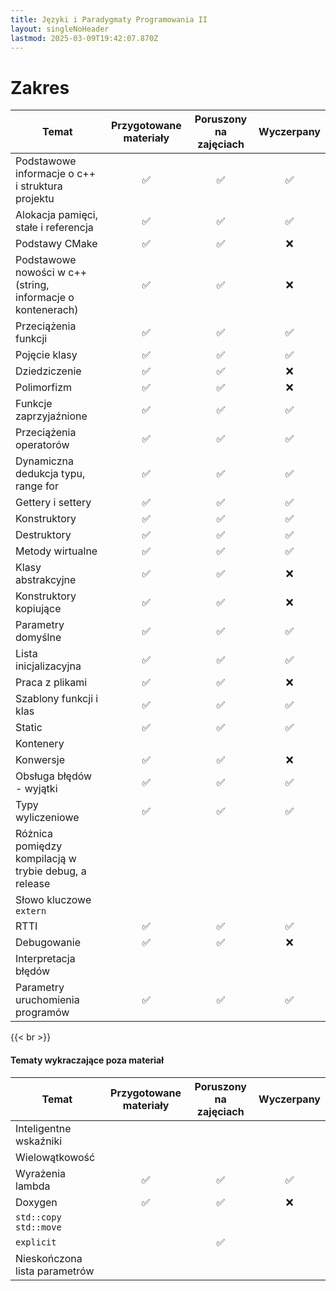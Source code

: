 ```yaml
---
title: Języki i Paradygmaty Programowania II
layout: singleNoHeader
lastmod: 2025-03-09T19:42:07.870Z
---
```


# Zakres

| Temat                                                       | Przygotowane materiały | Poruszony na zajęciach | Wyczerpany |
| ----------------------------------------------------------- | :--------------------: | :--------------------: | :--------: |
| Podstawowe informacje o c++ i struktura projektu            |           ✅            |           ✅            |     ✅      |
| Alokacja pamięci, stałe i referencja                        |           ✅            |           ✅            |     ✅      |
| Podstawy CMake                                              |           ✅            |           ✅            |     ❌      |
| Podstawowe nowości w c++ (string, informacje o kontenerach) |           ✅            |           ✅            |     ❌      |
| Przeciążenia funkcji                                        |           ✅            |           ✅            |     ✅      |
| Pojęcie klasy                                               |           ✅            |           ✅            |     ✅      |
| Dziedziczenie                                               |           ✅            |           ✅            |     ❌      |
| Polimorfizm                                                 |           ✅            |           ✅            |     ❌      |
| Funkcje zaprzyjaźnione                                      |           ✅            |           ✅            |     ✅      |
| Przeciążenia operatorów                                     |           ✅            |           ✅            |     ✅      |
| Dynamiczna dedukcja typu, range for                         |           ✅            |           ✅            |     ✅      |
| Gettery i settery                                           |           ✅            |           ✅            |     ✅      |
| Konstruktory                                                |           ✅            |           ✅            |     ✅      |
| Destruktory                                                 |           ✅            |           ✅            |     ✅      |
| Metody wirtualne                                            |           ✅            |           ✅            |     ✅      |
| Klasy abstrakcyjne                                          |           ✅            |           ✅            |     ❌      |
| Konstruktory kopiujące                                      |           ✅            |           ✅            |     ❌      |
| Parametry domyślne                                          |           ✅            |           ✅            |     ✅      |
| Lista inicjalizacyjna                                       |           ✅            |           ✅            |     ✅      |
| Praca z plikami                                             |           ✅            |           ✅            |     ❌      |
| Szablony funkcji i klas                                     |           ✅            |           ✅            |     ✅      |
| Static                                                      |           ✅            |           ✅            |     ✅      |
| Kontenery                                                   |                        |                        |            |
| Konwersje                                                   |           ✅            |           ✅            |     ❌      |
| Obsługa błędów - wyjątki                                    |           ✅            |           ✅            |     ✅      |
| Typy wyliczeniowe                                           |           ✅            |           ✅            |     ✅      |
| Różnica pomiędzy kompilacją w trybie debug, a release       |                        |                        |            |
| Słowo kluczowe `extern`                                     |                        |                        |            |
| RTTI                                                        |           ✅            |           ✅            |     ✅      |
| Debugowanie                                                 |           ✅            |           ✅            |     ❌      |
| Interpretacja błędów                                        |                        |                        |            |
| Parametry uruchomienia programów                            |           ✅            |           ✅            |     ✅      |


{{< br >}}

#### Tematy wykraczające poza materiał

| Temat                         | Przygotowane materiały | Poruszony na zajęciach | Wyczerpany |
| ----------------------------- | :--------------------: | :--------------------: | :--------: |
| Inteligentne wskaźniki        |                        |                        |            |
| Wielowątkowość                |                        |                        |            |
| Wyrażenia lambda              |           ✅            |           ✅            |     ✅      |
| Doxygen                       |           ✅            |           ✅            |     ❌      |
| `std::copy` `std::move`       |                        |                        |            |
| `explicit`                    |                        |           ✅            |            |
| Nieskończona lista parametrów |                        |                        |            |
